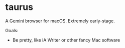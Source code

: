 # taurus

A [Gemini](https://gemini.circumlunar.space/) browser for macOS.
Extremely early-stage.

Goals:

- Be pretty, like iA Writer or other fancy Mac software

